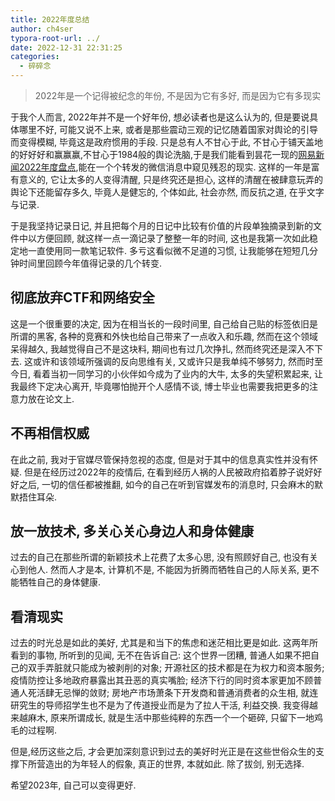 ```yaml
---
title: 2022年度总结
author: ch4ser
typora-root-url: ../
date: 2022-12-31 22:31:25
categories:
  - 碎碎念
---
```


> 2022年是一个记得被纪念的年份, 不是因为它有多好, 而是因为它有多现实

<!--more-->

于我个人而言, 2022年并不是一个好年份, 想必读者也是这么认为的, 但是要说具体哪里不好, 可能又说不上来, 或者是那些震动三观的记忆随着国家对舆论的引导而变得模糊, 毕竟这是政府惯用的手段. 只是总有人不甘心于此, 不甘心于铺天盖地的好好好和赢赢赢,不甘心于1984般的舆论洗脑,于是我们能看到昙花一现的[网易新闻2022年度盘点](https://www.youtube.com/watch?v=Ld-86HD-5uQ),能在一个个转发的微信消息中窥见残忍的现实. 这样的一年是富有意义的, 它让太多的人变得清醒, 只是终究还是担心, 这样的清醒在被肆意玩弄的舆论下还能留存多久, 毕竟人是健忘的, 个体如此, 社会亦然, 而反抗之道, 在乎文字与记录.

于是我坚持记录日记, 并且把每个月的日记中比较有价值的片段单独摘录到新的文件中以方便回顾, 就这样一点一滴记录了整整一年的时间, 这也是我第一次如此稳定地一直使用同一款笔记软件. 多亏这看似微不足道的习惯, 让我能够在短短几分钟时间里回顾今年值得记录的几个转变. 

## 彻底放弃CTF和网络安全

这是一个很重要的决定, 因为在相当长的一段时间里, 自己给自己贴的标签依旧是所谓的黑客, 各种的竞赛和外快也给自己带来了一点收入和乐趣, 然而在这个领域呆得越久, 我越觉得自己不是这块料, 期间也有过几次挣扎, 然而终究还是深入不下去. 这或许和该领域所强调的反向思维有关, 又或许只是我单纯不够努力, 然而时至今日, 看着当初一同学习的小伙伴如今成为了业内的大牛, 太多的失望积累起来, 让我最终下定决心离开, 毕竟哪怕抛开个人感情不谈, 博士毕业也需要我把更多的注意力放在论文上.

## 不再相信权威

在此之前, 我对于官媒尽管保持忽视的态度, 但是对于其中的信息真实性并没有怀疑. 但是在经历过2022年的疫情后, 在看到经历人祸的人民被政府掐着脖子说好好好之后, 一切的信任都被推翻, 如今的自己在听到官媒发布的消息时, 只会麻木的默默捂住耳朵.

## 放一放技术, 多关心关心身边人和身体健康

过去的自己在那些所谓的新颖技术上花费了太多心思, 没有照顾好自己, 也没有关心到他人. 然而人才是本, 计算机不是, 不能因为折腾而牺牲自己的人际关系, 更不能牺牲自己的身体健康.

## 看清现实

过去的时光总是如此的美好, 尤其是和当下的焦虑和迷茫相比更是如此. 这两年所看到的事物, 所听到的见闻, 无不在告诉自己: 这个世界一团糟, 普通人如果不把自己的双手弄脏就只能成为被剥削的对象; 开源社区的技术都是在为权力和资本服务; 疫情防控让多地政府暴露出其丑恶的真实嘴脸; 经济下行的同时资本家更加不顾普通人死活肆无忌惮的敛财; 房地产市场萧条下开发商和普通消费者的众生相, 就连研究生的导师招学生也不是为了传道授业而是为了拉人干活, 利益交换. 我变得越来越麻木, 原来所谓成长, 就是生活中那些纯粹的东西一个一个砸碎, 只留下一地鸡毛的过程啊.

但是,经历这些之后, 才会更加深刻意识到过去的美好时光正是在这些世俗众生的支撑下所营造出的为年轻人的假象, 真正的世界, 本就如此. 除了拔剑, 别无选择.

希望2023年, 自己可以变得更好.

